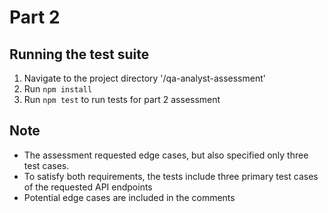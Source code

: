 # Part 2

## Running the test suite

1. Navigate to the project directory '/qa-analyst-assessment'
2. Run `npm install`
3. Run `npm test` to run tests for part 2 assessment

## Note

- The assessment requested edge cases, but also specified only three test cases.
- To satisfy both requirements, the tests include three primary test cases of the requested API endpoints
- Potential edge cases are included in the comments
